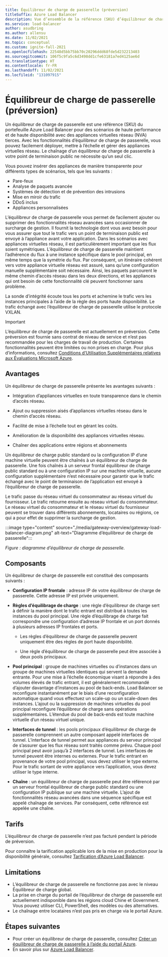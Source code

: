 ```yaml
---
title: Équilibreur de charge de passerelle (préversion)
titleSuffix: Azure Load Balancer
description: Vue d’ensemble de la référence (SKU) d’équilibreur de charge de passerelle pour Azure Load Balancer.
ms.service: load-balancer
author: asudbring
ms.author: allensu
ms.date: 11/02/2021
ms.topic: conceptual
ms.custom: ignite-fall-2021
ms.openlocfilehash: 22548d5bb75bb70c20296ddd68fde5d232213403
ms.sourcegitcommit: 106f5c9fa5c6d3498dd1cfe63181a7ed4125ae6d
ms.translationtype: HT
ms.contentlocale: fr-FR
ms.lasthandoff: 11/02/2021
ms.locfileid: "131097915"
---
```

# <a name="gateway-load-balancer-preview"></a>Équilibreur de charge de passerelle (préversion)

Un équilibreur de charge de passerelle est une référence (SKU) du portefeuille Azure Load Balancer pour des scénarios de haute performance et de haute disponibilité avec des appliances virtuelles réseau (NVA) tierces. Avec les fonctionnalités d’équilibreur de charge de passerelle, vous pouvez facilement déployer, mettre à l’échelle et gérer des appliances virtuelles réseau. Le chaînage d’un équilibreur de charge de passerelle à votre point de terminaison public ne nécessite qu’un seul clic. 

Vous pouvez insérer des appliances de manière transparente pour différents types de scénarios, tels que les suivants :

* Pare-feux
* Analyse de paquets avancée
* Systèmes de détection et de prévention des intrusions
* Mise en miroir du trafic
* DDoS inclus
* Appliances personnalisées

L’équilibreur de charge de passerelle vous permet de facilement ajouter ou supprimer des fonctionnalités réseau avancées sans occasionner de surcharge de gestion. Il fournit la technologie dont vous avez besoin pour vous assurer que tout le trafic vers un point de terminaison public est envoyé à l’appliance avant votre application. Dans les scénarios avec appliances virtuelles réseau, il est particulièrement important que les flux soient symétriques. L’équilibreur de charge de passerelle maintient l’adhérence du flux à une instance spécifique dans le pool principal, en même temps que la symétrie du flux. Par conséquent, un itinéraire cohérent vers votre appliance virtuelle réseau est assuré, sans qu’une configuration manuelle supplémentaire soit nécessaire. Ainsi, les paquets parcourent le même chemin d’accès réseau dans les deux directions, et les appliances qui ont besoin de cette fonctionnalité clé peuvent fonctionner sans problème.

La sonde d’intégrité écoute tous les ports et achemine le trafic vers les instances principales à l’aide de la règle des ports haute disponibilité. Le trafic échangé avec l’équilibreur de charge de passerelle utilise le protocole VXLAN. 

> [!IMPORTANT]
> L’équilibreur de charge de passerelle est actuellement en préversion.
> Cette préversion est fournie sans contrat de niveau de service et n’est pas recommandée pour les charges de travail de production. Certaines fonctionnalités peuvent être limitées ou non prises en charge. Pour plus d’informations, consultez [Conditions d’Utilisation Supplémentaires relatives aux Évaluations Microsoft Azure](https://azure.microsoft.com/support/legal/preview-supplemental-terms/).

## <a name="benefits"></a>Avantages

Un équilibreur de charge de passerelle présente les avantages suivants :

* Intégration d’appliances virtuelles en toute transparence dans le chemin d’accès réseau.

* Ajout ou suppression aisés d’appliances virtuelles réseau dans le chemin d’accès réseau. 

* Facilité de mise à l’échelle tout en gérant les coûts.

* Amélioration de la disponibilité des appliances virtuelles réseau.

* Chaîner des applications entre régions et abonnements

Un équilibreur de charge public standard ou la configuration IP d’une machine virtuelle peuvent être chaînés à un équilibreur de charge de passerelle. Une fois chaînés à un serveur frontal équilibreur de charge public standard ou à une configuration IP sur une machine virtuelle, aucune configuration supplémentaire n’est nécessaire pour garantir que le trafic échangé avec le point de terminaison de l’application est envoyé à l’équilibreur de charge de passerelle.

Le trafic passe du réseau virtuel du consommateur au réseau virtuel du fournisseur. Le trafic retourne ensuite au réseau virtuel du consommateur. Le réseau virtuel du consommateur et le réseau virtuel du fournisseur peuvent se trouver dans différents abonnements, locataires ou régions, ce qui a pour effet de supprimer la surcharge de gestion.

:::image type="content" source="./media/gateway-overview/gateway-load-balancer-diagram.png" alt-text="Diagramme d’équilibreur de charge de passerelle":::

*Figure : diagramme d’équilibreur de charge de passerelle.*

## <a name="components"></a>Composants

Un équilibreur de charge de passerelle est constitué des composants suivants :

* **Configuration IP frontale** : adresse IP de votre équilibreur de charge de passerelle. Cette adresse IP est privée uniquement. 

* **Règles d’équilibrage de charge** : une règle d’équilibreur de charge sert à définir la manière dont le trafic entrant est distribué à toutes les instances du pool principal. Une règle d’équilibrage de charge fait correspondre une configuration d’adresse IP frontale et un port donnés à plusieurs adresses IP frontales et ports. 

    * Les règles d’équilibreur de charge de passerelle peuvent uniquement être des règles de port haute disponibilité. 

    * Une règle d’équilibreur de charge de passerelle peut être associée à deux pools principaux. 

* **Pool principal** : groupe de machines virtuelles ou d’instances dans un groupe de machines virtuelles identiques qui servent la demande entrante. Pour une mise à l’échelle économique visant à répondre à des volumes élevés de trafic entrant, il est généralement recommandé d’ajouter davantage d’instances au pool de back-ends. Load Balancer se reconfigure instantanément par le biais d’une reconfiguration automatique quand vous effectuez un scale-up ou un scale-down des instances. L’ajout ou la suppression de machines virtuelles du pool principal reconfigure l’équilibreur de charge sans opérations supplémentaires. L’étendue du pool de back-ends est toute machine virtuelle d’un réseau virtuel unique. 

* **Interfaces de tunnel** : les pools principaux d’équilibreur de charge de passerelle comprennent un autre composant appelé interfaces de tunnel. L’interface de tunnel permet aux appliances du serveur principal de s’assurer que les flux réseau sont traités comme prévu. Chaque pool principal peut avoir jusqu’à 2 interfaces de tunnel. Les interfaces de tunnel peuvent être internes ou externes. Pour le trafic entrant en provenance de votre pool principal, vous devez utiliser le type externe. Pour le trafic sortant de votre appliance vers l’application, vous devez utiliser le type interne.

* **Chaîne** : un équilibreur de charge de passerelle peut être référencé par un serveur frontal équilibreur de charge public standard ou une configuration IP publique sur une machine virtuelle. L’ajout de fonctionnalités réseau avancées dans une séquence spécifique est appelé chaînage de services. Par conséquent, cette référence est appelée une chaîne.

## <a name="pricing"></a>Tarifs

L’équilibreur de charge de passerelle n’est pas facturé pendant la période de préversion. 

Pour connaître la tarification applicable lors de la mise en production pour la disponibilité générale, consultez [Tarification d’Azure Load Balancer](https://azure.microsoft.com/pricing/details/load-balancer/).

## <a name="limitations"></a>Limitations

* L’équilibreur de charge de passerelle ne fonctionne pas avec le niveau Équilibreur de charge global.
* La prise en charge du portail de l’équilibreur de charge de passerelle est actuellement indisponible dans les régions cloud Chine et Government. Vous pouvez utiliser CLI, PowerShell, des modèles ou des alternatives.
* Le chaînage entre locataires n’est pas pris en charge via le portail Azure.

## <a name="next-steps"></a>Étapes suivantes

- Pour créer un équilibreur de charge de passerelle, consultez [Créer un équilibreur de charge de passerelle à l’aide du portail Azure](tutorial-gateway-portal.md).
- En savoir plus sur [Azure Load Balancer](load-balancer-overview.md).
